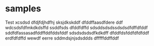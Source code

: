 # samples
Test
xcsdsd
dfdjfdjhdfhj
sksjdkskddf
dfddffaasdfdere
ddf
wdcsdsfdfmkdkdsffd
ssddfsds
dfddfdffd
sdsddsdsdssdsdsdfdffdfddf
sddfdfassasadfddffddfddsfddf
sdsdsdsdsdfkdkdff
dfddfdsfddfdfdfddf
erdfdfdffd
wewdf
eerre
sddmdsjnjsdsddds
dfffffddffddf
